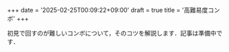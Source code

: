 +++
date = '2025-02-25T00:09:22+09:00'
draft = true
title = '高難易度コンボ'
+++

初見で回すのが難しいコンボについて，そのコツを解説します．記事は準備中です．
